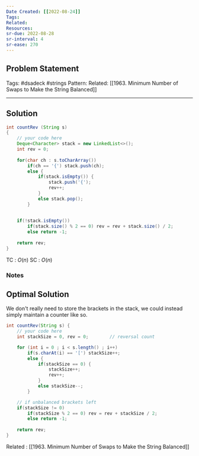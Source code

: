 ```yaml
---
Date Created: [[2022-08-24]]
Tags: 
Related: 
Resources: 
sr-due: 2022-08-28
sr-interval: 4
sr-ease: 270
---
```


## Problem Statement


Tags:  #dsadeck  #strings
Pattern: 
Related:  [[1963. Minimum Number of Swaps to Make the String Balanced]]

---

## Solution
``` java
int countRev (String s)
{
	// your code here     
	Deque<Character> stack = new LinkedList<>();
	int rev = 0;
	
	for(char ch : s.toCharArray()) 
		if(ch == '{') stack.push(ch);
		else {
			if(stack.isEmpty()) {
				stack.push('{');
				rev++;
			}
			else stack.pop();
		}
	
	
	if(!stack.isEmpty()) 
		if(stack.size() % 2 == 0) rev = rev + stack.size() / 2;
		else return -1;
	
	return rev;
}
```
TC : $O(n)$
SC : $O(n)$

### Notes

## Optimal Solution
We don't really need to store the brackets in the stack, we could instead simply maintain a counter like so.
``` java
int countRev(String s) {
	// your code here     
	int stackSize = 0, rev = 0;        // reversal count

	for (int i = 0 ; i < s.length() ; i++)
		if(s.charAt(i) == '[') stackSize++;
		else {
			if(stackSize == 0) {
				stackSize++;
				rev++;
			}
			else stackSize--;
		}

	// if unbalanced brackets left
	if(stackSize != 0) 
		if(stackSize % 2 == 0) rev = rev + stackSize / 2;
		else return -1;
	
	return rev;
}
```

Related  : [[1963. Minimum Number of Swaps to Make the String Balanced]]



